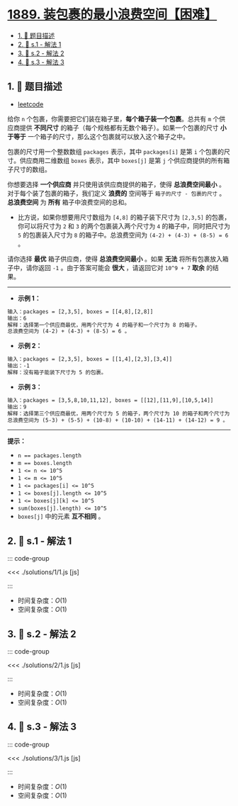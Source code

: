 # [1889. 装包裹的最小浪费空间【困难】](https://github.com/tnotesjs/TNotes.leetcode/tree/main/notes/1889.%20%E8%A3%85%E5%8C%85%E8%A3%B9%E7%9A%84%E6%9C%80%E5%B0%8F%E6%B5%AA%E8%B4%B9%E7%A9%BA%E9%97%B4%E3%80%90%E5%9B%B0%E9%9A%BE%E3%80%91)

<!-- region:toc -->

- [1. 📝 题目描述](#1--题目描述)
- [2. 🎯 s.1 - 解法 1](#2--s1---解法-1)
- [3. 🎯 s.2 - 解法 2](#3--s2---解法-2)
- [4. 🎯 s.3 - 解法 3](#4--s3---解法-3)

<!-- endregion:toc -->

## 1. 📝 题目描述

- [leetcode](https://leetcode.cn/problems/minimum-space-wasted-from-packaging/)

给你 `n` 个包裹，你需要把它们装在箱子里，**每个箱子装一个包裹**。总共有 `m` 个供应商提供 **不同尺寸** 的箱子（每个规格都有无数个箱子）。如果一个包裹的尺寸 **小于等于** 一个箱子的尺寸，那么这个包裹就可以放入这个箱子之中。

包裹的尺寸用一个整数数组 `packages` 表示，其中 `packages[i]` 是第 `i` 个包裹的尺寸。供应商用二维数组 `boxes` 表示，其中 `boxes[j]` 是第 `j` 个供应商提供的所有箱子尺寸的数组。

你想要选择 **一个供应商** 并只使用该供应商提供的箱子，使得 **总浪费空间最小** 。对于每个装了包裹的箱子，我们定义 **浪费的** 空间等于 `箱子的尺寸 - 包裹的尺寸` 。**总浪费空间** 为 **所有** 箱子中浪费空间的总和。

- 比方说，如果你想要用尺寸数组为 `[4,8]` 的箱子装下尺寸为 `[2,3,5]` 的包裹，你可以将尺寸为 `2` 和 `3` 的两个包裹装入两个尺寸为 `4` 的箱子中，同时把尺寸为 `5` 的包裹装入尺寸为 `8` 的箱子中。总浪费空间为 `(4-2) + (4-3) + (8-5) = 6` 。

请你选择 **最优** 箱子供应商，使得 **总浪费空间最小** 。如果 **无法** 将所有包裹放入箱子中，请你返回 `-1` 。由于答案可能会 **很大** ，请返回它对 `10^9 + 7` **取余** 的结果。

---

- **示例 1：**

```txt
输入：packages = [2,3,5], boxes = [[4,8],[2,8]]
输出：6
解释：选择第一个供应商最优，用两个尺寸为 4 的箱子和一个尺寸为 8 的箱子。
总浪费空间为 (4-2) + (4-3) + (8-5) = 6 。
```

- **示例 2：**

```txt
输入：packages = [2,3,5], boxes = [[1,4],[2,3],[3,4]]
输出：-1
解释：没有箱子能装下尺寸为 5 的包裹。
```

- **示例 3：**

```txt
输入：packages = [3,5,8,10,11,12], boxes = [[12],[11,9],[10,5,14]]
输出：9
解释：选择第三个供应商最优，用两个尺寸为 5 的箱子，两个尺寸为 10 的箱子和两个尺寸为 14 的箱子。
总浪费空间为 (5-3) + (5-5) + (10-8) + (10-10) + (14-11) + (14-12) = 9 。
```

---

**提示：**

- `n == packages.length`
- `m == boxes.length`
- `1 <= n <= 10^5`
- `1 <= m <= 10^5`
- `1 <= packages[i] <= 10^5`
- `1 <= boxes[j].length <= 10^5`
- `1 <= boxes[j][k] <= 10^5`
- `sum(boxes[j].length) <= 10^5`
- `boxes[j]` 中的元素 **互不相同** 。

## 2. 🎯 s.1 - 解法 1

::: code-group

<<< ./solutions/1/1.js [js]

:::

- 时间复杂度：$O(1)$
- 空间复杂度：$O(1)$

## 3. 🎯 s.2 - 解法 2

::: code-group

<<< ./solutions/2/1.js [js]

:::

- 时间复杂度：$O(1)$
- 空间复杂度：$O(1)$

## 4. 🎯 s.3 - 解法 3

::: code-group

<<< ./solutions/3/1.js [js]

:::

- 时间复杂度：$O(1)$
- 空间复杂度：$O(1)$
